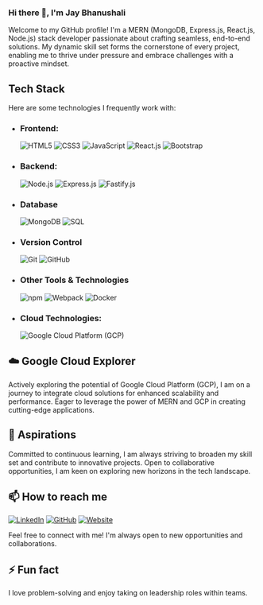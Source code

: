 ### Hi there 👋, I'm Jay Bhanushali

Welcome to my GitHub profile! I'm a MERN (MongoDB, Express.js, React.js, Node.js) stack developer passionate about crafting seamless, end-to-end solutions. My dynamic skill set forms the cornerstone of every project, enabling me to thrive under pressure and embrace challenges with a proactive mindset.

## Tech Stack

Here are some technologies I frequently work with:

- ### Frontend:
  ![HTML5](https://img.shields.io/badge/-HTML5-E34F26?logo=html5&logoColor=white)
  ![CSS3](https://img.shields.io/badge/-CSS3-1572B6?logo=css3&logoColor=white)
  ![JavaScript](https://img.shields.io/badge/-JavaScript-F7DF1E?logo=javascript&logoColor=black)
  ![React.js](https://img.shields.io/badge/-React.js-61DAFB?logo=react&logoColor=black)
  ![Bootstrap](https://img.shields.io/badge/-Bootstrap-563D7C?logo=bootstrap&logoColor=white)

- ### Backend:
  ![Node.js](https://img.shields.io/badge/-Node.js-339933?logo=node.js&logoColor=white)
  ![Express.js](https://img.shields.io/badge/-Express.js-000000?logo=express&logoColor=white)
  ![Fastify.js](https://img.shields.io/badge/-Fastify.js-000000?logo=fastify&logoColor=white)

- ### Database
  ![MongoDB](https://img.shields.io/badge/-MongoDB-47A248?logo=mongodb&logoColor=white)
  ![SQL](https://img.shields.io/badge/-SQL-4479A1?logo=postgresql&logoColor=white)

- ### Version Control
  ![Git](https://img.shields.io/badge/-Git-F05032?logo=git&logoColor=white)
  ![GitHub](https://img.shields.io/badge/-GitHub-181717?logo=github&logoColor=white)

- ### Other Tools & Technologies
  ![npm](https://img.shields.io/badge/-npm-CB3837?logo=npm&logoColor=white)
  ![Webpack](https://img.shields.io/badge/-Webpack-8DD6F9?logo=webpack&logoColor=black)
  ![Docker](https://img.shields.io/badge/-Docker-2496ED?logo=docker&logoColor=white)
  
- ### Cloud Technologies:
  ![Google Cloud Platform (GCP)](https://img.shields.io/badge/-Google_Cloud_Platform_(GCP)-4285F4?logo=google-cloud&logoColor=white)




## ☁️ Google Cloud Explorer
Actively exploring the potential of Google Cloud Platform (GCP), I am on a journey to integrate cloud solutions for enhanced scalability and performance. Eager to leverage the power of MERN and GCP in creating cutting-edge applications.

## 🚀 Aspirations
Committed to continuous learning, I am always striving to broaden my skill set and contribute to innovative projects. Open to collaborative opportunities, I am keen on exploring new horizons in the tech landscape.


## 📫 How to reach me
[![LinkedIn](https://img.shields.io/badge/-LinkedIn-0077B5?style=flat&logo=linkedin&logoColor=white)](https://www.linkedin.com/in/jaybhanushali)
[![GitHub](https://img.shields.io/badge/-GitHub-181717?style=flat&logo=github&logoColor=white)](https://github.com/jaybhanu12)
[![Website](https://img.shields.io/badge/-Website-FF5722?style=flat&logo=google-chrome&logoColor=white)](https://www.yourportfolio.com)


Feel free to connect with me! I'm always open to new opportunities and collaborations.

## ⚡ Fun fact
I love problem-solving and enjoy taking on leadership roles within teams.
